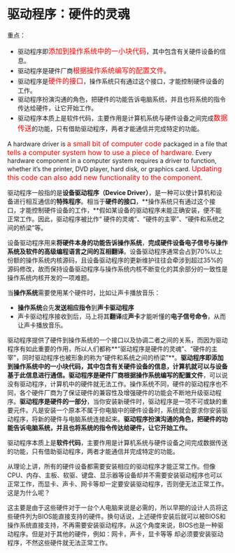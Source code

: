 # 驱动程序：硬件的灵魂

重点：

- 驱动程序即<font size=3 color="red">添加到操作系统中的一小块代码</font>，其中包含有关硬件设备的信息。
- 驱动程序是硬件厂商<font size=3 color="red">根据操作系统编写的配置文件</font>。
- 驱动程序是<font size=3 color="red">硬件的接口</font>，操作系统只有通过这个接口，才能控制硬件设备的工作。
- 驱动程序扮演沟通的角色，把硬件的功能告诉电脑系统，并且也将系统的指令传达给硬件，让它开始工作。
- 驱动程序本质上是软件代码，主要作用是计算机系统与硬件设备之间完成<font size=3 color="red">数据传送</font>的功能，只有借助驱动程序，两者才能通信并完成特定的功能。

A hardware driver is <font size=3 color="red">a small bit of computer code </font>packaged in a file that <font size=3 color="red">tells a computer system how to use a piece of hardware</font>. Every hardware component in a computer system requires a driver to function, whether it’s the printer, DVD player, hard disk, or graphics card. <font size=3 color="red">Updating this code can also add new functionality to the component</font>.

驱动程序一般指的是**设备驱动程序（**Device Driver**）**，是一种可以使计算机和设备进行相互通信的**特殊程序**。相当于**硬件的接口**，**操作系统只有通过这个接口，才能控制硬件设备的工作，**假如某设备的驱动程序未能正确安装，便不能正常工作。因此，驱动程序被比作“ 硬件的灵魂”、“硬件的主宰”、“硬件和系统之间的桥梁”等。

设备驱动程序用来**将硬件本身的功能告诉操作系统**，**完成硬件设备电子信号与操作系统及软件的高级编程语言之间的互相翻译**。设备驱动程序通常会占到70%以上份额的操作系统内核源码，且设备驱动程序的更新维护往往会牵涉到超过35%的源码修改，故而保持设备驱动程序与操作系统内核不断变化的其余部分的一致性是操作系统内核开发的一项难题。

当**操作系统**需要使用某个硬件时，比如让声卡播放音乐：

- **操作系统**会先**发送相应指令**到**声卡驱动程序**
- 声卡驱动程序接收到后，马上将其**翻译**成**声卡**才能听懂的**电子信号命令**，从而让声卡播放音乐。

驱动程序提供了硬件到操作系统的一个接口以及协调二者之间的关系，而因为驱动程序有如此重要的作用，所以人们都称**“驱动程序是硬件的灵魂”、“硬件的主宰”，同时驱动程序也被形象的称为“硬件和系统之间的桥梁”**。**驱动程序即添加到操作系统中的一小块代码，其中包含有关硬件设备的信息，计算机就可以与设备基于此信息进行通信。驱动程序是硬件厂商根据操作系统编写的配置文件**，可以说没有驱动程序，计算机中的硬件就无法工作。操作系统不同，硬件的驱动程序也不同，各个硬件厂商为了保证硬件的兼容性及增强硬件的功能会不断地升级驱动程序。**驱动程序是硬件的一部分**，当你安装新硬件时，驱动程序是一项不可或缺的重要元件。凡是安装一个原本不属于你电脑中的硬件设备时，系统就会要求你安装驱动程序，将新的硬件与电脑系统连接起来。**驱动程序扮演沟通的角色，把硬件的功能告诉电脑系统，并且也将系统的指令传达给硬件，让它开始工作。**

驱动程序本质上是**软件代码**，主要作用是计算机系统与硬件设备之间完成数据传送的功能，只有借助驱动程序，两者才能通信并完成特定的功能。

从理论上讲，所有的硬件设备都需要安装相应的驱动程序才能正常工作。但像CPU、内存、主板、软驱、键盘、显示器等设备却并不需要安装驱动程序也可以正常工作，而显卡、声卡、网卡等却一定要安装驱动程序，否则便无法正常工作。这是为什么呢？

这主要是由于这些硬件对于一台个人电脑来说是必需的，所以早期的设计人员将这些硬件列为BIOS能直接支持的硬件。换句话说，上述硬件安装后就可以被BIOS和操作系统直接支持，不再需要安装驱动程序。从这个角度来说，BIOS也是一种驱动程序。但是对于其他的硬件，例如：网卡，声卡，显卡等等 却必须要安装驱动程序，不然这些硬件就无法正常工作。

